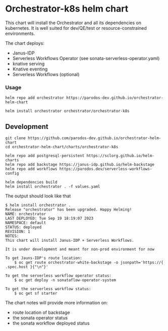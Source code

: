 # Orchestrator-k8s helm chart 

This chart will install the Orchestrator and all its dependencies on kubernetes. 
It is well suited for dev/QE/test or resource-constrained environments.

The chart deploys:
- Janus-IDP
- Serverless Workflows Operator (see sonata-serverless-operator.yaml)
- knative serving
- Knative eventing
- Serverless Workflows (optional)

### Usage

```console
helm repo add orchestrator https://parodos-dev.github.io/orchestrator-helm-chart

helm install orchestrator orchestrator/orchestrator-k8s
```


## Development
```console
git clone https://github.com/parodos-dev.github.io/orchestrator-helm-chart
cd orchestrator-helm-chart/charts/orchestrator-k8s

helm repo add postgresql-persistent https://sclorg.github.io/helm-charts
helm repo add backstage https://janus-idp.github.io/helm-backstage
helm repo add workflows https://parodos.dev/serverless-workflows-config

helm dependencies build
helm install orchestrator . -f values.yaml
```


The output should look like that
```console
$ helm install orchestrator .
Release "orchestrator" has been upgraded. Happy Helming!
NAME: orchestrator
LAST DEPLOYED: Tue Sep 19 18:19:07 2023
NAMESPACE: default
STATUS: deployed
REVISION: 1
NOTES:
This chart will install Janus-IDP + Serverless Workflows.

It is under development and meant for non-prod environment for now

To get Jauns-IDP's route location:
    $ oc get route orchestrator-white-backstage -o jsonpath='https://{ .spec.host }{"\n"}'

To get the serverless workflow operator status:
    $ oc get deploy -n sonataflow-operator-system 

To get the serverless workflow status:
    $ oc get sf starter 

```

The chart notes will provide more information on:
  - route location of backstage
  - the sonata operator status
  - the sonata workflow deployed status
